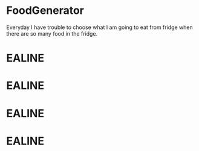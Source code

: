 # FoodGenerator
<p>Everyday I have trouble to choose what I am going to eat from fridge when there are so many food in the fridge. </p>
<h1>EALINE</h1>
<h1>EALINE</h1>
<h1>EALINE</h1>
<h1>EALINE</h1>
